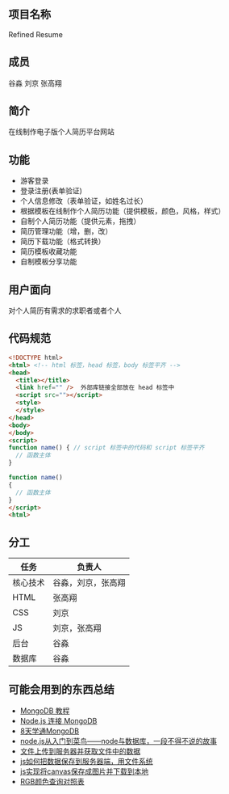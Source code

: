 ﻿## 项目名称

Refined Resume

## 成员

谷淼 刘京 张高翔

## 简介

在线制作电子版个人简历平台网站

## 功能

* 游客登录  
* 登录注册(表单验证)  
* 个人信息修改（表单验证，如姓名过长）  
* 根据模板在线制作个人简历功能（提供模板，颜色，风格，样式）  
* 自制个人简历功能（提供元素，拖拽）  
* 简历管理功能（增，删，改）  
* 简历下载功能（格式转换）  
* 简历模板收藏功能  
* 自制模板分享功能  

## 用户面向

对个人简历有需求的求职者或者个人

## 代码规范

```html
<!DOCTYPE html>
<html> <!-- html 标签，head 标签，body 标签平齐 -->
<head>
  <title></title>
  <link href="" />  外部库链接全部放在 head 标签中
  <script src=""></script>
  <style>
  </style>
</head>
<body>
</body>
<script>
function name() { // script 标签中的代码和 script 标签平齐
  // 函数主体
}

function name()
{
  // 函数主体
}
</script>
<html>
``` 

## 分工

任务|负责人
-|-
核心技术|谷淼，刘京，张高翔
HTML|张高翔
CSS|刘京
JS|刘京，张高翔
后台|谷淼
数据库|谷淼

## 可能会用到的东西总结

* [MongoDB 教程](http://www.runoob.com/mongodb/mongodb-tutorial.html)  
* [Node.js 连接 MongoDB](http://www.runoob.com/nodejs/nodejs-mongodb.html)  
* [8天学通MongoDB](https://kb.cnblogs.com/page/152296/)  
* [node.js从入门到菜鸟——node与数据库，一段不得不说的故事](https://www.cnblogs.com/xiao-yao/archive/2012/04/13/2445915.html)  
* [文件上传到服务器并获取文件中的数据](http://blog.csdn.net/cwzhsi/article/details/45486925)  
* [js如何把数据保存到服务器端，用文件系统](https://zhidao.baidu.com/question/1701857117220731540.html)  
* [js实现将canvas保存成图片并下载到本地](http://blog.csdn.net/u012246064/article/details/78032153)  
* [RGB颜色查询对照表](http://www.114la.com/other/rgb.htm)